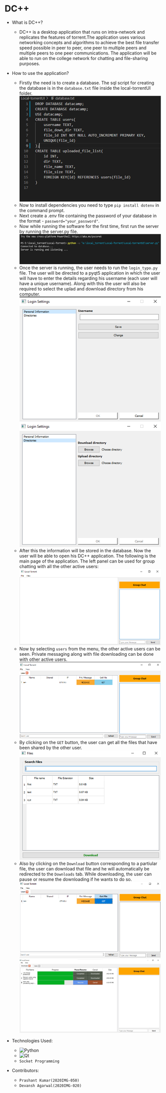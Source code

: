 # DC++
  - What is DC++?
    - DC++ is a desktop application that runs on intra-network and replicates the features of torrent.The application uses various networking concepts and
      algorithms to achieve the best file transfer speed possible in peer to peer, one peer to multiple peers and multiple peers to one peer communications.
      The application will be able to run on the college network for chatting and file-sharing purposes. 
  
  - How to use the application?
    - Firstly the need is to create a database. The sql script for creating the database is in the `database.txt` file inside the local-torrentUI folder.   
      ![DatabaseFile](./projectScreenshots/databaseFile.png)
    - Now to install dependencies you need to type `pip install dotenv` in the command prompt.
    - Next create a .env file containing the password of your database in the format - `password="your_password"`.
    - Now while running the software for the first time, first run the server by running the server.py file.  
      ![Server.py](./projectScreenshots/serverRunning.png)
    - Once the server is running, the user needs to run the `login_typo.py` file. The user will be directed to a pyqt5 application in which the user will have to enter the
      details regarding his username (each user will have a unique username). Along with this the user will also be required to select the uplad and download directory from his 
      computer.  
      ![LoginUsername](./projectScreenshots/loginScreenUsername.png)
      ![loginScreenDirectories](./projectScreenshots/loginScreenDirectories.png)
    - After this the information will be stored in the database. Now the user will be able to open his DC++ application. The following is the main page of the application.
      The left panel can be used for group chatting with all the other active users:    
      ![applicationPage](./projectScreenshots/applicationPage.png)
    - Now by selecting `users` from the menu, the other active users can be seen. Private messaging along with file downloading can be done with other active users.    
      ![activeUsers](./projectScreenshots/activeUsers.png)
    - By clicking on the `GET` button, the user can get all the files that have been shared by the other user.  
      ![showFilesOfTheUser](./projectScreenshots/showFilesOfTheUser.png)
    - Also by clicking on the `Download` button corresponding 
      to a partiular file, the user can download that file and he will automatically be redirected to the `Downloads` tab. While downloading, the user can pause or resume 
      the downloading if he wants to do so.  
      ![GetButton](./projectScreenshots/GetButton.png)
      ![DownloadImage](./projectScreenshots/DownloadImage.jpg)
  - Technologies Used:
    - ![Python](https://img.shields.io/badge/python-3670A0?style=for-the-badge&logo=python&logoColor=ffdd54)
    - ![Qt](https://img.shields.io/badge/Qt-%23217346.svg?style=for-the-badge&logo=Qt&logoColor=white)
    - `Socket Programming`
  - Contributors:
    - `Prashant Kumar(2020IMG-050)`
    - `Devansh Agarwal(2020IMG-020)`
